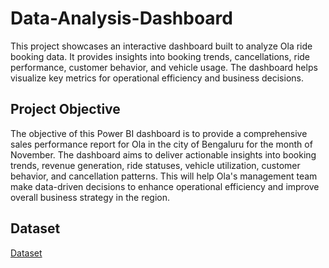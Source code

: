 # Data-Analysis-Dashboard
 This project showcases an interactive dashboard built to analyze Ola ride booking data. It provides insights into booking trends, cancellations, ride performance, customer behavior, and vehicle usage. The dashboard helps visualize key metrics for operational efficiency and business decisions.

 ## Project Objective
 The objective of this Power BI dashboard is to provide a comprehensive sales performance report for Ola in the city of Bengaluru for the month of November. The dashboard aims to deliver actionable insights into booking trends, revenue generation, ride statuses, vehicle utilization, customer behavior, and cancellation patterns. This will help Ola's management team make data-driven decisions to enhance operational efficiency and improve overall business strategy in the region.

 ## Dataset
<a href = "https://github.com/rishabh192000/Data-Analysis-Dashboard/blob/main/bengaluru_city_booking_data_nov.csv">Dataset</a>
 
